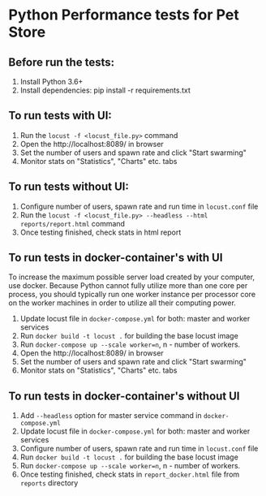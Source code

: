 # Python Performance tests for Pet Store

## Before run the tests:
1. Install Python 3.6+
2. Install dependencies: pip install -r requirements.txt

## To run tests with UI:
1. Run the `locust -f <locust_file.py>` command
2. Open the http://localhost:8089/ in browser
3. Set the number of users and spawn rate and click "Start swarming"
4. Monitor stats on "Statistics", "Charts" etc. tabs

## To run tests without UI:
1. Configure number of users, spawn rate and run time in `locust.conf` file
2. Run the `locust -f <locust_file.py> --headless --html reports/report.html` command
3. Once testing finished, check stats in html report


## To run tests in docker-container's with UI
To increase the maximum possible server load created by your computer, use docker.
Because Python cannot fully utilize more than one core per process, you should typically run
one worker instance per processor core on the worker machines in order to utilize all their computing power.

1. Update locust file in `docker-compose.yml` for both: master and worker services 
2. Run `docker build -t locust .` for building the base locust image
3. Run `docker-compose up --scale worker=n`, n - number of workers. 
4. Open the http://localhost:8089/ in browser 
5. Set the number of users and spawn rate and click "Start swarming"
6. Monitor stats on "Statistics", "Charts" etc. tabs

## To run tests in docker-container's without UI

1. Add `--headless` option for master service command in `docker-compose.yml`
2. Update locust file in `docker-compose.yml` for both: master and worker services 
3. Configure number of users, spawn rate and run time in `locust.conf` file
4. Run `docker build -t locust .` for building the base locust image
5. Run `docker-compose up --scale worker=n`, n - number of workers. 
6. Once testing finished, check stats in `report_docker.html` file from `reports` directory
